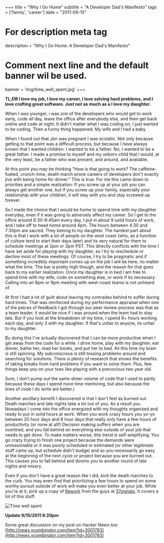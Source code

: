 +++
title = "Why I Go Home"
subtitle = "A Developer Dad's Manifesto"
tags = ['family', 'career']
date = "2011-09-15"

# For description meta tag
description = "Why I Go Home: A Developer Dad's Manifesto"

# Comment next line and the default banner wil be used.
banner = 'img/time_well_spent.jpg'
+++

**TL;DR I love my job, I love my career, I love solving hard problems,
and I love crafting great software. Just not as much as a I love my
daughter.**

When I was younger, i was one of the developers who would get to work
early, code all day, leave the office after everybody else, and then
get back online and code at night. It didn't matter what I was coding
on, I just wanted to be coding. Then a funny thing happened. My wife
and I had a baby.

When I found out that Jen was pregnant I was ecstatic. Not only
because getting to that point was a difficult process, but because I
have always known that I wanted children. I wanted to be a father. No,
I wanted to be a great father. I made a promise to myself and my
unborn child that I would, at the very least, be a father who was
present, and around, and available.

At this point you may be thinking "How is that going to work? The
caffeine-fueled, crunch-time, death march prone careers of developers
don't exactly jive with being home for dinner." This is true. For me
this came down to priorities and a simple realization: If you screw up
at your job you can always get another one, but if you screw up your
family, especially your relationship with your children, it will stay
with you and stay screwed up forever.

So I made the choice that I would be home to spend time with my
daughter everyday, even if it was going to adversely affect my
career. So I get to the office around 6:30-6:45am every day, I put in
about 9 solid hours of work, and I take off to head home around
4pm. The hours between 4:30 and 7:30pm are sacred. They belong to my
daughter. The hardest part about this is that I work with a lot of
people on the west coast (who, as a function of culture tend to start
their days later) and its very natural for them to schedule meetings
at 2pm or 3pm PST. This directly conflicts with the time I have set
aside for playing with my daughter, so I try to reschedule or decline
most of these meetings. Of course, I try to be pragmatic and if
something incredibly important comes up on the job I will be here, no
matter what the time. The bar is pretty high though, and the reason
for that goes back to my earlier realization. Once my daughter is in
bed I am free to spend time with my wife, code on something else, or
work if its necessary. Calling into an 8pm or 9pm meeting with
west-coast teams is not unheard of.

At first I had a lot of guilt about leaving my comrades behind to
suffer during hard times. That was reinforced during my performance
appraisal when one of the pieces of feedback I got through our peer
review process was that as a team leader, it would be nice if i was
around when the team had to stay late. But if you look at the
breakdown of my time, I spend 9+ hours working each day, and only 3
with my daughter. If that's unfair to anyone, its unfair to my
daughter.

By doing this I've actually discovered that I can be more productive
when I get away from the code for a while. I drive home, play with my
daughter, eat dinner, bathe her, read her books, and put her to
bed. All this time my brain is still spinning. My subconscious is
still tossing problems around and searching for solutions. There is
plenty of research that shows the benefits of taking breaks from hard
problems if you want to solve them. Plus, few things keep you on your
toes like playing with a precocious two year old.

Sure, I don't pump out the same sheer volume of code that I used to
partly because these days I spend more time mentoring, but also
because the lines of code I do write are better.)

Another ancillary benefit I discovered is that I don't feel as burned
out. Death marches and late nights take a lot out of you. As a result
you . Nowadays I come into the office energized with my thoughts
organized and ready to put in solid hours at work. When you work crazy
hours you yo-yo between 20 hour days and 8 hour days that really only
have a few hours of productivity (or none at all!) Decision making
suffers when you are overtired, and you fall behind on everything else
outside of your job that needs to get done. To make matters worse,
this trend is self-amplifying. You go crazy trying to finish one
project because the demands were unreasonable or it was poorly
scheduled or estimated (or other legitimate stuff came up, but
schedule didn't budge) and so you necessarily go easy at the beginning
of the next cycle or project because you are burned out. This causes
you to fall behind and dooms you to another round of late nights and
misery.

Even if you don't have a great reason like I did, kick the death
marches to the curb. You may even find that prioritizing a few hours
to spend on some worthy pursuit outside of work will make you even
better at your job. While you're at it, pick up a copy of
[Rework](http://37signals.com/rework/) from the guys at
[37signals](http://37signals.com/). It covers a lot of this stuff.

![Time well spent](/img/time_well_spent.jpg)

**Update 9/15/2011 8:20pm**

Some great discussion on my post on Hacker News
too:[http://news.ycombinator.com/item?id=3001783](http://news.ycombinator.com/item?id=3001783)

